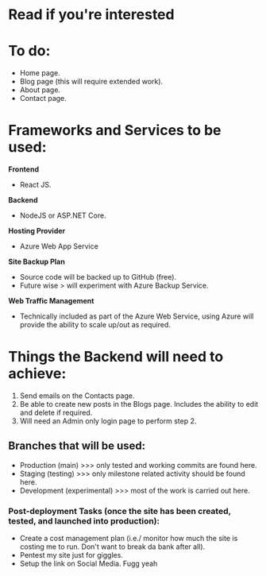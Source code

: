 # Read if you're interested
<h1>To do:</h1>
<ul>
  <li>Home page.</li>
  <li>Blog page (this will require extended work).</li>
  <li>About page.</li>
  <li>Contact page.</li>
</ul>

<h1>Frameworks and Services to be used:</h1>
<b>Frontend</b>
<ul>
  <li>React JS.</li>
</ul>

<b>Backend</b>
<ul>
  <li>NodeJS or ASP.NET Core.</li>
</ul>

<b>Hosting Provider</b>
<ul>
  <li>Azure Web App Service</li>
</ul>

<b>Site Backup Plan</b>
<ul>
  <li>Source code will be backed up to GitHub (free).</li>
  <li>Future wise > will experiment with Azure Backup Service.</li>
</ul>

<b>Web Traffic Management</b>
<ul>
  <li>Technically included as part of the Azure Web Service, using Azure will provide the ability to scale up/out as required.</li>
</ul>

<h1>Things the Backend will need to achieve:</h1>
<ol>
  <li>Send emails on the Contacts page.</li>
  <li>Be able to create new posts in the Blogs page. Includes the ability to edit and delete if required.</li>
  <li>Will need an Admin only login page to perform step 2.</li>
</ol>

<h2>Branches that will be used:</h2>
<ul>
  <li>Production (main) >>> only tested and working commits are found here.</li>
  <li>Staging (testing) >>> only milestone related activity should be found here.</li>
  <li>Development (experimental) >>> most of the work is carried out here.</li>
</ul>

<h3>Post-deployment Tasks (once the site has been created, tested, and launched into production):</h3>
<ul>
  <li>Create a cost management plan (i.e./ monitor how much the site is costing me to run. Don't want to break da bank after all).</li>
  <li>Pentest my site just for giggles.</li>
  <li>Setup the link on Social Media. Fugg yeah</li>
</ul>
